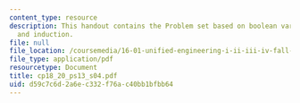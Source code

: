 ```yaml
---
content_type: resource
description: This handout contains the Problem set based on boolean variables, minterms
  and induction.
file: null
file_location: /coursemedia/16-01-unified-engineering-i-ii-iii-iv-fall-2005-spring-2006/d59c7c6d2a6ec332f76ac40bb1bfbb64_cp18_20_ps13_s04.pdf
file_type: application/pdf
resourcetype: Document
title: cp18_20_ps13_s04.pdf
uid: d59c7c6d-2a6e-c332-f76a-c40bb1bfbb64
---
```

